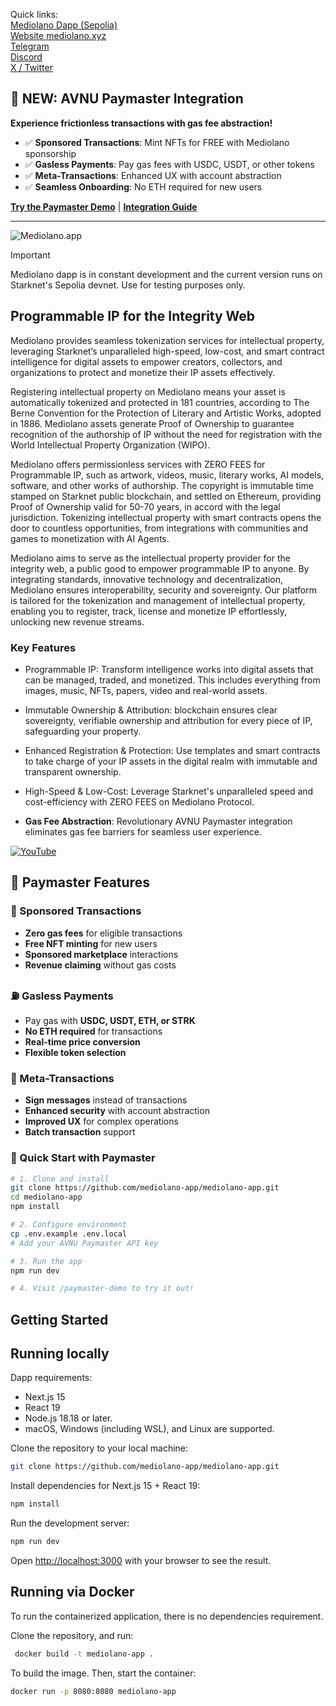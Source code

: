 Quick links:
<br>
<a href="https://ip.mediolano.app">Mediolano Dapp (Sepolia)</a>
<br>
<a href="https://mediolano.xyz">Website mediolano.xyz</a>
<br>
<a href="https://t.me/MediolanoStarknet">Telegram</a>
<br>
<a href="https://discord.gg/NhqdTvyA">Discord</a>
<br>
<a href="https://x.com/mediolanoapp">X / Twitter</a>
<br>

## 🚀 NEW: AVNU Paymaster Integration

**Experience frictionless transactions with gas fee abstraction!**

- ✅ **Sponsored Transactions**: Mint NFTs for FREE with Mediolano sponsorship
- ✅ **Gasless Payments**: Pay gas fees with USDC, USDT, or other tokens
- ✅ **Meta-Transactions**: Enhanced UX with account abstraction
- ✅ **Seamless Onboarding**: No ETH required for new users

**[Try the Paymaster Demo](/paymaster-demo)** | **[Integration Guide](docs/PAYMASTER_INTEGRATION.md)**

---

![Mediolano.app](https://mediolano.app/wp-content/uploads/2025/03/Mediolano-Dapp-20250310alpha.png)

> [!IMPORTANT]
> Mediolano dapp is in constant development and the current version runs on Starknet's Sepolia devnet. Use for testing purposes only. 

## Programmable IP for the Integrity Web

Mediolano provides seamless tokenization services for intellectual property, leveraging Starknet’s unparalleled high-speed, low-cost, and smart contract intelligence for digital assets to empower creators, collectors, and organizations to protect and monetize their IP assets effectively.

Registering intellectual property on Mediolano means your asset is automatically tokenized and protected in 181 countries, according to The Berne Convention for the Protection of Literary and Artistic Works, adopted in 1886. Mediolano assets generate Proof of Ownership to guarantee recognition of the authorship of IP without the need for registration with the World Intellectual Property Organization (WIPO).

Mediolano offers permissionless services with ZERO FEES for Programmable IP, such as artwork, videos, music, literary works, AI models, software, and other works of authorship. The copyright is immutable time stamped on Starknet public blockchain, and settled on Ethereum, providing Proof of Ownership valid for 50-70 years, in accord with the legal jurisdiction. Tokenizing intellectual property with smart contracts opens the door to countless opportunities, from integrations with communities and games to monetization with AI Agents.

Mediolano aims to serve as the intellectual property provider for the integrity web, a public good to empower programmable IP to anyone. By integrating standards, innovative technology and decentralization, Mediolano ensures interoperability, security and sovereignty. Our platform is tailored for the tokenization and management of intellectual property, enabling you to register, track, license and monetize IP effortlessly, unlocking new revenue streams.


### Key Features

- Programmable IP: Transform intelligence works into digital assets that can be managed, traded, and monetized. This includes everything from images, music, NFTs, papers, video and real-world assets.

- Immutable Ownership & Attribution: blockchain ensures clear sovereignty, verifiable ownership and attribution for every piece of IP, safeguarding your property.

- Enhanced Registration & Protection: Use templates and smart contracts to take charge of your IP assets in the digital realm with immutable and transparent ownership.

- High-Speed & Low-Cost: Leverage Starknet's unparalleled speed and cost-efficiency with ZERO FEES on Mediolano Protocol.

- **Gas Fee Abstraction**: Revolutionary AVNU Paymaster integration eliminates gas fee barriers for seamless user experience.

[![YouTube](http://i.ytimg.com/vi/uvskLmxmt7M/hqdefault.jpg)](https://www.youtube.com/watch?v=uvskLmxmt7M)

## 🎯 Paymaster Features

### 🎁 Sponsored Transactions
- **Zero gas fees** for eligible transactions
- **Free NFT minting** for new users
- **Sponsored marketplace** interactions
- **Revenue claiming** without gas costs

### ⛽ Gasless Payments
- Pay gas with **USDC, USDT, ETH, or STRK**
- **No ETH required** for transactions
- **Real-time price conversion**
- **Flexible token selection**

### 🔄 Meta-Transactions
- **Sign messages** instead of transactions
- **Enhanced security** with account abstraction
- **Improved UX** for complex operations
- **Batch transaction** support

### 🚀 Quick Start with Paymaster

```bash
# 1. Clone and install
git clone https://github.com/mediolano-app/mediolano-app.git
cd mediolano-app
npm install

# 2. Configure environment
cp .env.example .env.local
# Add your AVNU Paymaster API key

# 3. Run the app
npm run dev

# 4. Visit /paymaster-demo to try it out!
```


## Getting Started

## Running locally

Dapp requirements:
- Next.js 15
- React 19
- Node.js 18.18 or later.
- macOS, Windows (including WSL), and Linux are supported.

Clone the repository to your local machine:

```bash
git clone https://github.com/mediolano-app/mediolano-app.git
```
Install dependencies for Next.js 15 + React 19:

```bash
npm install
```

Run the development server:

```bash
npm run dev
```

Open [http://localhost:3000](http://localhost:3000) with your browser to see the result.

## Running via Docker

To run the containerized application, there is no dependencies requirement. 

Clone the repository, and run:

```bash
 docker build -t mediolano-app .     
```

To build the image. Then, start the container:

```bash
docker run -p 8080:8080 mediolano-app
```
